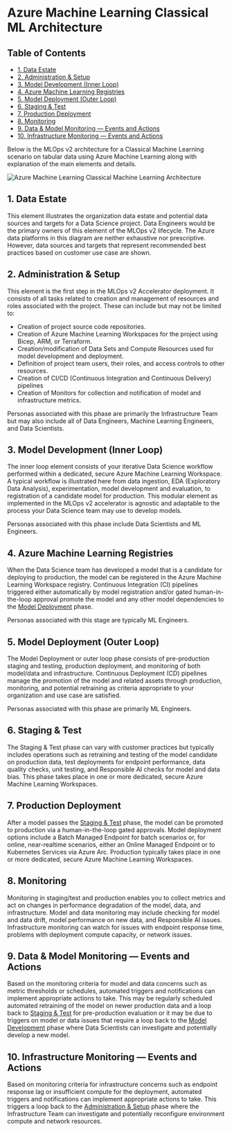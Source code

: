 # Azure Machine Learning Classical ML Architecture

## Table of Contents

- [1. Data Estate](#1-data-estate)
- [2. Administration & Setup](#2-administration--setup)
- [3. Model Development (Inner Loop)](#3-model-development-inner-loop)
- [4. Azure Machine Learning Registries](#4-azure-machine-learning-registries)
- [5. Model Deployment (Outer Loop)](#5-model-deployment-outer-loop)
- [6. Staging & Test](#6-staging--test)
- [7. Production Deployment](#7-production-deployment)
- [8. Monitoring](#8-monitoring)
- [9. Data & Model Monitoring — Events and Actions](#9-data--model-monitoring--events-and-actions)
- [10. Infrastructure Monitoring — Events and Actions](#10-infrastructure-monitoring--events-and-actions)

Below is the MLOps v2 architecture for a Classical Machine Learning scenario on tabular data using Azure Machine Learning along with explanation of the main elements and details.

![Azure Machine Learning Classical Machine Learning Architecture](media/azureml-classicalml-architecture.png)

## 1. Data Estate <a id="1-data-estate"></a>

This element illustrates the organization data estate and potential data sources and targets for a Data Science project. Data Engineers would be the primary owners of this element of the MLOps v2 lifecycle. The Azure data platforms in this diagram are neither exhaustive nor prescriptive. However, data sources and targets that represent recommended best practices based on customer use case are shown.

## 2. Administration & Setup <a id="2-administration--setup"></a>

This element is the first step in the MLOps v2 Accelerator deployment. It consists of all tasks related to creation and management of resources and roles associated with the project. These can include but may not be limited to:

- Creation of project source code repositories.
- Creation of Azure Machine Learning Workspaces for the project using Bicep, ARM, or Terraform.
- Creation/modification of Data Sets and Compute Resources used for model development and deployment.
- Definition of project team users, their roles, and access controls to other resources.
- Creation of CI/CD (Continuous Integration and Continuous Delivery) pipelines
- Creation of Monitors for collection and notification of model and infrastructure metrics.

Personas associated with this phase are primarily the Infrastructure Team but may also include all of Data Engineers, Machine Learning Engineers, and Data Scientists.

## 3. Model Development (Inner Loop) <a id="3-model-development-inner-loop"></a>

The inner loop element consists of your iterative Data Science workflow performed within a dedicated, secure Azure Machine Learning Workspace. A typical workflow is illustrated here from data ingestion, EDA (Exploratory Data Analysis), experimentation, model development and evaluation, to registration of a candidate model for production. This modular element as implemented in the MLOps v2 accelerator is agnostic and adaptable to the process your Data Science team may use to develop models.

Personas associated with this phase include Data Scientists and ML Engineers.

## 4. Azure Machine Learning Registries <a id="4-azure-machine-learning-registries"></a>

When the Data Science team has developed a model that is a candidate for deploying to production, the model can be registered in the Azure Machine Learning Workspace registry. Continuous Integration (CI) pipelines triggered either automatically by model registration and/or gated human-in-the-loop approval promote the model and any other model dependencies to the [Model Deployment](#5-model-deployment-outer-loop) phase.

Personas associated with this stage are typically ML Engineers.

## 5. Model Deployment (Outer Loop) <a id="5-model-deployment-outer-loop"></a>

The Model Deployment or outer loop phase consists of pre-production staging and testing, production deployment, and monitoring of both model/data and infrastructure. Continuous Deployment (CD) pipelines manage the promotion of the model and related assets through production, monitoring, and potential retraining as criteria appropriate to your organization and use case are satisfied.

Personas associated with this phase are primarily ML Engineers.

## 6. Staging & Test <a id="6-staging--test"></a>

The Staging & Test phase can vary with customer practices but typically includes operations such as retraining and testing of the model candidate on production data, test deployments for endpoint performance, data quality checks, unit testing, and Responsible AI checks for model and data bias. This phase takes place in one or more dedicated, secure Azure Machine Learning Workspaces.

## 7. Production Deployment <a id="7-production-deployment"></a>

After a model passes the [Staging & Test](#6-staging--test) phase, the model can be promoted to production via a human-in-the-loop gated approvals. Model deployment options include a Batch Managed Endpoint for batch scenarios or, for online, near-realtime scenarios, either an Online Managed Endpoint or to Kubernetes Services via Azure Arc. Production typically takes place in one or more dedicated, secure Azure Machine Learning Workspaces.

## 8. Monitoring <a id="8-monitoring"></a>

Monitoring in staging/test and production enables you to collect metrics and act on changes in performance degradation of the model, data, and infrastructure. Model and data monitoring may include checking for model and data drift, model performance on new data, and Responsible AI issues. Infrastructure monitoring can watch for issues with endpoint response time, problems with deployment compute capacity, or network issues.

## 9. Data & Model Monitoring — Events and Actions <a id="9-data--model-monitoring--events-and-actions"></a>

Based on the monitoring criteria for model and data concerns such as metric thresholds or schedules, automated triggers and notifications can implement appropriate actions to take. This may be regularly scheduled automated retraining of the model on newer production data and a loop back to [Staging & Test](#6-staging--test) for pre-production evaluation or it may be due to triggers on model or data issues that require a loop back to the [Model Development](#3-model-development-inner-loop) phase where Data Scientists can investigate and potentially develop a new model.

## 10. Infrastructure Monitoring — Events and Actions <a id="10-infrastructure-monitoring--events-and-actions"></a>

Based on monitoring criteria for infrastructure concerns such as endpoint response lag or insufficient compute for the deployment, automated triggers and notifications can implement appropriate actions to take. This triggers a loop back to the [Administration & Setup](#2-administration--setup) phase where the Infrastructure Team can investigate and potentially reconfigure environment compute and network resources.
